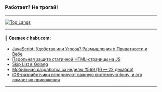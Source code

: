 ### Работает? Не трогай!

---
<!--
#### 🛠️ Technical stack:

![Java](https://img.shields.io/badge/Java-informational?logo=Oracle&style=flat&logoColor=white&color=FF4500)
![Kotlin](https://img.shields.io/badge/Kotlin-informational?logo=Kotlin&style=flat&logoColor=white&color=774D97)
![TS](https://img.shields.io/badge/TypeScript-informational?logo=typeScript&style=flat&logoColor=black&color=017acc)
![Python](https://img.shields.io/badge/Python-informational?logo=Python&style=flat&logoColor=black&color=ffdd54) <br>
![Spring](https://img.shields.io/badge/Spring-informational?logo=Spring&style=flat&logoColor=white&color=6DB33F) 
![SpringBoot](https://img.shields.io/badge/SpringBoot-informational?logo=SpringBoot&style=flat&logoColor=white&color=6DB33F)
![Nest](https://img.shields.io/badge/NestJS-informational?logo=NestJS&style=flat&logoColor=white&color=E0234E) 
![NodeJS](https://img.shields.io/badge/NodeJS-informational?logo=node.js&style=flat&logoColor=white&color=70A760)<br>
![PostgreSQL](https://img.shields.io/badge/PostgreSQL-informational?logo=PostgreSQL&style=flat&logoColor=white&color=DAA520)
![MongoDB](https://img.shields.io/badge/MongoDB-informational?logo=MongoDB&style=flat&logoColor=white&color=870000)
![Apache](https://img.shields.io/badge/Apache-informational?logo=apache&style=flat&logoColor=white&color=f74e28)

___ 
-->

<!--- #### 🛠️ : --->

[![Top Langs](https://github-readme-stats-82jvfl3w3-advtsettinggmailcoms-projects.vercel.app/api/top-langs/?username=zloylis&langs_count=10&hide_title=true&title_color=e6edf3&size_weight=0.5&count_weight=0.5&layout=compact&hide_progress=true&hide_border=true&theme=dracula)](https://github.com/zloylis)

<!---


####  :octocat:&nbsp;&nbsp; Статистика:

![GitHub stats](https://github-readme-stats-u2qms2cxw-advtsettinggmailcoms-projects.vercel.app/api?username=zloylis&show_icons=true&hide_border=true&theme=dracula&title_color=e6edf3&include_all_commits=true&count_private=true&hide_rank=false&hide_title=true&rank_icon=github)
-->
---

#### 💬 Свежее с habr.com:

<!-- BLOG-POST-LIST:START -->
- [JavaScript: Удобство или Угроза? Размышления о Приватности и Вебе](https://habr.com/ru/articles/868794/?utm_source=habrahabr&utm_medium=rss&utm_campaign=868794)
- [Парольная защита статичной HTML-страницы на JS](https://habr.com/ru/companies/globalsign/articles/868780/?utm_source=habrahabr&utm_medium=rss&utm_campaign=868780)
- [Skip List в Golang](https://habr.com/ru/companies/otus/articles/866920/?utm_source=habrahabr&utm_medium=rss&utm_campaign=866920)
- [Мобильная разработка за неделю #569 &lpar;16 — 22 декабря&rpar;](https://habr.com/ru/articles/868750/?utm_source=habrahabr&utm_medium=rss&utm_campaign=868750)
- [iOS-разработчики игнорируют важную системную фичу, и это ломает их приложения](https://habr.com/ru/articles/868698/?utm_source=habrahabr&utm_medium=rss&utm_campaign=868698)
<!-- BLOG-POST-LIST:END -->

---
